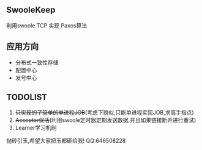 SwooleKeep
----
利用swoole TCP 实现 Paxos算法

应用方向
----
* 分布式一致性存储
* 配置中心
* 发号中心

TODOLIST
----
1. ~~只实现的了简单的单进程JOB~~(考虑下貌似,只能单进程实现JOB,求高手指点)
2. ~~Aceeptor保活~~(利用swoole定时器定期发送数据,并且如果链接断开进行重试)
3. Learner学习机制

抛砖引玉,希望大家把玉都砸给我!
QQ:646508228


